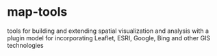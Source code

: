 # map-tools
tools for building and extending spatial visualization and analysis with a plugin model for incorporating Leaflet, ESRI, Google, Bing and other GIS technologies
